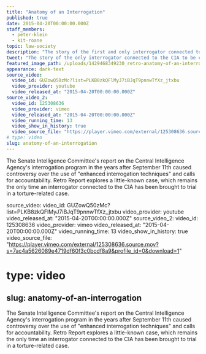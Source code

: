 ```yaml
---
title: "Anatomy of an Interrogation"
published: true
date: 2015-04-20T00:00:00.000Z
staff_members:
  - peter-klein
  - kit-roane
topic: law-society
description: "The story of the first and only interrogator connected to the CIA to be convicted in a torture-related case."
tweet: "The story of the only interrogator connected to the CIA to be convicted in a torture-related case."
featured_image_path: /uploads/1429468349230_retro-anatomy-of-an-interrogation.jpg
appearance: dark-text
source_video:
  video_id: GUZowQ50zMc?list=PLKB8zkQFlMyJ7iBJqT9pnnwTfXz_jtxbu
  video_provider: youtube
  video_released_at: "2015-04-20T00:00:00.000Z"
source_video_2:
  video_id: 125308636
  video_provider: vimeo
  video_released_at: "2015-04-20T00:00:00.000Z"
  video_running_time: 13
  video_show_in_history: true
  video_source_file: "https://player.vimeo.com/external/125308636.source.mov?s=7ac4a5626089e4719df60f3c0bcdf8a9&profile_id=0&download=1"
# type: video
slug: anatomy-of-an-interrogation
---
```


The Senate Intelligence Committee's report on the Central Intelligence Agency's interrogation program in the years after September 11th caused controversy over the use of "enhanced interrogation techniques" and calls for accountability. Retro Report explores a little-known case, which remains the only time an interrogator connected to the CIA has been brought to trial in a torture-related case.

source_video:
  video_id: GUZowQ50zMc?list=PLKB8zkQFlMyJ7iBJqT9pnnwTfXz_jtxbu
  video_provider: youtube
  video_released_at: "2015-04-20T00:00:00.000Z"
source_video_2:
  video_id: 125308636
  video_provider: vimeo
  video_released_at: "2015-04-20T00:00:00.000Z"
  video_running_time: 13
  video_show_in_history: true
  video_source_file: "https://player.vimeo.com/external/125308636.source.mov?s=7ac4a5626089e4719df60f3c0bcdf8a9&profile_id=0&download=1"
# type: video
slug: anatomy-of-an-interrogation
---

The Senate Intelligence Committee's report on the Central Intelligence Agency's interrogation program in the years after September 11th caused controversy over the use of "enhanced interrogation techniques" and calls for accountability. Retro Report explores a little-known case, which remains the only time an interrogator connected to the CIA has been brought to trial in a torture-related case.

